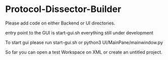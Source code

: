 # Protocol-Dissector-Builder
Please add code on either Backend or UI directories.

entry point to the GUI is start-gui.sh
everything still under development

To start gui please run
start-gui.sh or python3 UI/MainPane/mainwindow.py

So far you can open a test Workspace on XML or create an untitled project.

